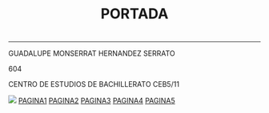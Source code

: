 <HTML>
<HEAD>
<TITLE>PAGINA WEB</TITLE>
</HEAD>
<BODY>
<CENTER><H1>PORTADA<H1></CENTER>
<HR>
<P> GUADALUPE MONSERRAT HERNANDEZ SERRATO 
<P>604
<P>CENTRO DE ESTUDIOS DE BACHILLERATO CEB5/11

<P><IMG SRC ="https://encrypted-tbn0.gstatic.com/images?q=tbn:ANd9GcTJvXTV_RGtLKkZYQYkoIw1BuZAOL3FHGYSPw&s.jpg">
<a href="https://pilla73.github.io/pagina1/">PAGINA1</a>
<a href="https://pilla73.github.io/pagina2/">PAGINA2</a>
<a href="https://pilla73.github.io/pagina3/">PAGINA3</a>
<a href="">PAGINA4</a>
<a href="">PAGINA5</a>
</BODY>
</HTML>
